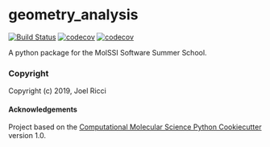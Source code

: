 geometry_analysis
==============================
[//]: # (Badges)
[![Build Status](https://travis-ci.org/jRicciL/geometry_analysis.svg?branch=master)](https://travis-ci.org/jRicciL/geometry_analysis)
[![codecov](https://codecov.io/gh/jRicciL/geometry_analysis/branch/master/graph/badge.svg)](https://codecov.io/gh/jRicciL/geometry_analysis)
[![codecov](https://codecov.io/gh/REPLACE_WITH_OWNER_ACCOUNT/geometry_analysis/branch/master/graph/badge.svg)](https://codecov.io/gh/REPLACE_WITH_OWNER_ACCOUNT/geometry_analysis/branch/master)

A python package for the MolSSI Software Summer School.

### Copyright

Copyright (c) 2019, Joel Ricci


#### Acknowledgements
 
Project based on the 
[Computational Molecular Science Python Cookiecutter](https://github.com/molssi/cookiecutter-cms) version 1.0.
